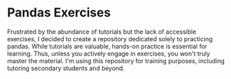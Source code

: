 # Pandas Exercises

Frustrated by the abundance of tutorials but the lack of accessible exercises, I decided to create a repository dedicated solely to practicing pandas. While tutorials are valuable, hands-on practice is essential for learning. Thus, unless you actively engage in exercises, you won't truly master the material. I'm using this repository for training purposes, including tutoring secondary students and beyond.